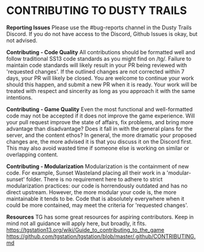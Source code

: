 # CONTRIBUTING TO DUSTY TRAILS

**Reporting Issues**
Please use the #bug-reports channel in the Dusty Trails Discord.
If you do not have access to the Discord, Github Issues is okay, but not advised.

**Contributing - Code Quality**
All contributions should be formatted well and follow traditional SS13 code standards as you might find on /tg/.
Failure to maintain code standards will likely result in your PR being reviewed with 'requested changes'.
If the outlined changes are not corrected within 7 days, your PR will likely be closed.
You are welcome to continue your work should this happen, and submit a new PR when it is ready.
Your work will be treated with respect and sincerity as long as you approach it with the same intentions.

**Contributing - Game Quality**
Even the most functional and well-formatted code may not be accepted if it does not improve the game experience.
Will your pull request improve the state of affairs, fix problems, and bring more advantage than disadvantage?
Does it fall in with the general plans for the server, and the content ethos?
In general, the more dramatic your proposed changes are, the more advised it is that you discuss it on the Discord first.
This may also avoid wasted time if someone else is working on similar or overlapping content.

**Contributing - Modularization**
Modularization is the containment of new code. For example, Sunset Wasteland placing all their work in a 'modular-sunset' folder.
There is no requirement here to adhere to strict modularization practices: our code is horrendously outdated and has no direct upstream.
However, the more modular your code is, the more maintainable it tends to be.
Code that is absolutely everywhere when it could be more contained, may meet the criteria for 'requested changes'.

**Resources**
TG has some great resources for aspiring contributors. Keep in mind not all guidance will apply here, but broadly, it fits.
https://tgstation13.org/wiki/Guide_to_contributing_to_the_game
https://github.com/tgstation/tgstation/blob/master/.github/CONTRIBUTING.md
